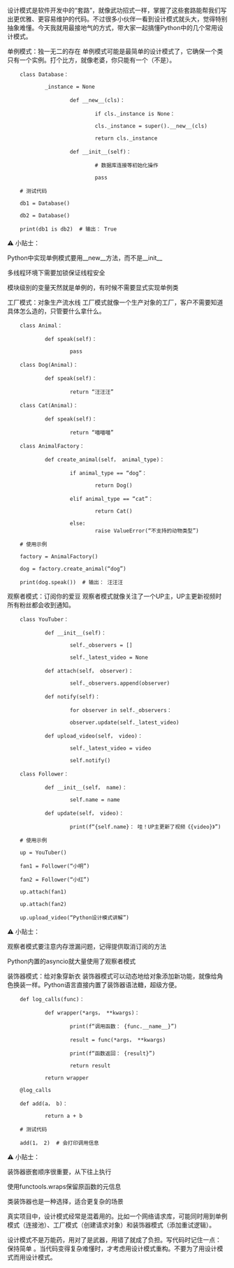 设计模式是软件开发中的“套路”，就像武功招式一样，掌握了这些套路能帮我们写出更优雅、更容易维护的代码。不过很多小伙伴一看到设计模式就头大，觉得特别抽象难懂。今天我就用最接地气的方式，带大家一起搞懂Python中的几个常用设计模式。



单例模式：独一无二的存在
单例模式可能是最简单的设计模式了，它确保一个类只有一个实例。打个比方，就像老婆，你只能有一个（不是）。



        class Database：
        
                _instance = None
                
                        def __new__(cls)：
                        
                                if cls._instance is None：
                                
                                cls._instance = super().__new__(cls)
                                
                                return cls._instance
                
                        def __init__(self)：
                        
                                # 数据库连接等初始化操作
                                
                                pass
                
        # 测试代码
        
        db1 = Database()
        
        db2 = Database()
        
        print(db1 is db2)  # 输出： True



⚠️ 小贴士：



Python中实现单例模式要用__new__方法，而不是__init__

多线程环境下需要加锁保证线程安全

模块级别的变量天然就是单例的，有时候不需要显式实现单例类



工厂模式：对象生产流水线
工厂模式就像一个生产对象的工厂，客户不需要知道具体怎么造的，只管要什么拿什么。



        class Animal：
        
                def speak(self)：
                
                        pass
        
        class Dog(Animal)：
        
                def speak(self)：
                
                        return “汪汪汪”
        
        class Cat(Animal)：
        
                def speak(self)：
                
                        return “喵喵喵”
        
        class AnimalFactory：
        
                def create_animal(self， animal_type)：
                
                        if animal_type == “dog”：
                        
                                return Dog()
                
                        elif animal_type == “cat”：
                
                                return Cat()
                
                        else:
                                raise ValueError(“不支持的动物类型”)
        
        # 使用示例
        
        factory = AnimalFactory()
        
        dog = factory.create_animal(“dog”)
        
        print(dog.speak())  # 输出： 汪汪汪



观察者模式：订阅你的爱豆
观察者模式就像关注了一个UP主，UP主更新视频时所有粉丝都会收到通知。










        class YouTuber：
        
                def __init__(self)：
                
                        self._observers = []
                        
                        self._latest_video = None
                
                def attach(self， observer)：
                
                        self._observers.append(observer)
                
                def notify(self)：
                
                        for observer in self._observers：
                        
                        observer.update(self._latest_video)
                
                def upload_video(self， video)：
                
                        self._latest_video = video
                        
                        self.notify()
        
        class Follower：
        
                def __init__(self， name)：
                
                        self.name = name
                
                def update(self， video)：
                
                        print(f“{self.name}： 哇！UP主更新了视频《{video}》”)
        
        # 使用示例
        
        up = YouTuber()
        
        fan1 = Follower(“小明”)
        
        fan2 = Follower(“小红”)
        
        up.attach(fan1)
        
        up.attach(fan2)
        
        up.upload_video(“Python设计模式讲解”)



⚠️ 小贴士：



观察者模式要注意内存泄漏问题，记得提供取消订阅的方法

Python内置的asyncio就大量使用了观察者模式



装饰器模式：给对象穿新衣
装饰器模式可以动态地给对象添加新功能，就像给角色换装一样。Python语言直接内置了装饰器语法糖，超级方便。




        def log_calls(func)：
        
                def wrapper(*args， **kwargs)：
                
                        print(f“调用函数： {func.__name__}”)
                        
                        result = func(*args， **kwargs)
                        
                        print(f“函数返回： {result}”)
                        
                        return result
                
                return wrapper
        
        @log_calls
        
        def add(a， b)：
        
                return a + b
        
        # 测试代码
        
        add(1， 2)  # 会打印调用信息



⚠️ 小贴士：



装饰器嵌套顺序很重要，从下往上执行

使用functools.wraps保留原函数的元信息

类装饰器也是一种选择，适合更复杂的场景



真实项目中，设计模式经常是混着用的。比如一个网络请求库，可能同时用到单例模式（连接池）、工厂模式（创建请求对象）和装饰器模式（添加重试逻辑）。



设计模式不是万能药，用对了是武器，用错了就成了负担。写代码时记住一点： 保持简单 。当代码变得复杂难懂时，才考虑用设计模式重构。不要为了用设计模式而用设计模式。
